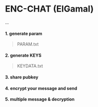 # ENC-CHAT (ElGamal)

...

#### 1. generate param

> PARAM.txt

#### 2. generate KEYS

> KEYDATA.txt

#### 3. share pubkey

#### 4. encrypt your message and send

#### 5. multiple message & decryption





